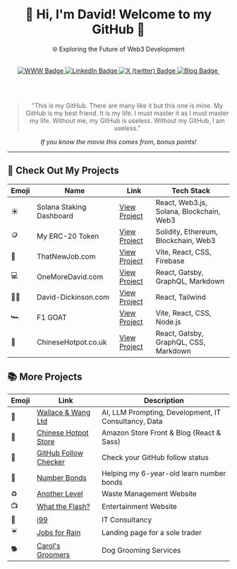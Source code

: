 <div id="main" align="center">
  <h1>👋 Hi, I'm David! Welcome to my GitHub 🚀</h1>
  <p>🌐 Exploring the Future of Web3 Development</p>
  <br>

  <div id="badges" align="center">
    <a href="https://www.david-dickinson.com">
      <img src="https://img.shields.io/static/v1?label=&message=Website&color=purple" alt="WWW Badge"/>
    </a>
    <a href="https://www.linkedin.com/in/david-dickinson-b3704731">
      <img src="https://img.shields.io/static/v1?label=&message=LinkedIn&color=blue" alt="LinkedIn Badge"/>
    </a>
    <a href="https://twitter.com/oneMore_David">
      <img src="https://img.shields.io/static/v1?label=&message=X (twitter)&color=black" alt="X (twitter) Badge"/>
    </a>
    <a href="https://www.oneMoreDavid.com">
      <img src="https://img.shields.io/static/v1?label=&message=Blog&color=green" alt="Blog Badge"/>
    </a>
    <img src="https://komarev.com/ghpvc/?username=rnddave&style=flat-square&color=orange" alt=""/>
  </div>

  <br><br>

  <blockquote align="center">
    "This is my GitHub. There are many like it but this one is mine. My GitHub is my best friend. It is my life. I must master it as I must master my life. Without me, my GitHub is useless. Without my GitHub, I am useless."
  </blockquote>
  <em> If you know the movie this comes from, bonus points!</em>

  <hr>
</div>

## 🚀 Check Out My Projects
<div align="center">
  <table>
    <thead>
      <tr>
        <th>Emoji</th>
        <th>Name</th>
        <th>Link</th>
        <th>Tech Stack</th>
      </tr>
    </thead>
    <tbody>
      <tr>
        <td>☀️</td>
        <td>Solana Staking Dashboard</td>
        <td><a href="https://github.com/rnddave/solana-staking-dashboard">View Project</a></td>
        <td>React, Web3.js, Solana, Blockchain, Web3</td>
      </tr>
      <tr>
        <td>🪙</td>
        <td>My ERC-20 Token</td>
        <td><a href="https://github.com/rnddave/blockchain-101/blob/main/erc20-wallace-token.sol">View Project</a></td>
        <td>Solidity, Ethereum, Blockchain, Web3</td>
      </tr>
      <tr>
        <td>🏢</td>
        <td>ThatNewJob.com</td>
        <td><a href="https://thatnewjob.com">View Project</a></td>
        <td>Vite, React, CSS, Firebase</td>
      </tr>
      <tr>
        <td>💻</td>
        <td>OneMoreDavid.com</td>
        <td><a href="https://onemoredavid.com">View Project</a></td>
        <td>React, Gatsby, GraphQL, Markdown</td>
      </tr>
      <tr>
        <td>👨‍💻</td>
        <td>David-Dickinson.com</td>
        <td><a href="https://david-dickinson.com">View Project</a></td>
        <td>React, Tailwind</td>
      </tr>
      <tr>
        <td>🏎️</td>
        <td>F1 GOAT</td>
        <td><a href="https://f1-goat.com">View Project</a></td>
        <td>Vite, React, CSS, Node.js</td>
      </tr>
      <tr>
        <td>🥘</td>
        <td>ChineseHotpot.co.uk</td>
        <td><a href="https://chinesehotpot.co.uk">View Project</a></td>
        <td>React, Gatsby, GraphQL, CSS, Markdown</td>
      </tr>
    </tbody>
  </table>
</div>

## 📚 More Projects
<div align="center">
  <table>
    <thead>
      <tr>
        <th>Emoji</th>
        <th>Link</th>
        <th>Description</th>
      </tr>
    </thead>
    <tbody>
      <tr>
        <td>🚀</td>
        <td><a href="https://wallaceandwang.com">Wallace & Wang Ltd</a></td>
        <td>AI, LLM Prompting, Development, IT Consultancy, Data</td>
      </tr>
      <tr>
        <td>🥘</td>
        <td><a href="https://chinese-hotpot.netlify.app/">Chinese Hotpot Store</a></td>
        <td>Amazon Store Front & Blog (React & Sass)</td>
      </tr>
      <tr>
        <td>👀</td>
        <td><a href="https://github-following.netlify.app/">GitHub Follow Checker</a></td>
        <td>Check your GitHub follow status</td>
      </tr>
      <tr>
        <td>🧮</td>
        <td><a href="https://number-bonds.netlify.app/">Number Bonds</a></td>
        <td>Helping my 6-year-old learn number bonds</td>
      </tr>
      <tr>
        <td>♻️</td>
        <td><a href="https://another-level.company">Another Level</a></td>
        <td>Waste Management Website</td>
      </tr>
      <tr>
        <td>📺</td>
        <td><a href="https://whattheflash.com">What the Flash?</a></td>
        <td>Entertainment Website</td>
      </tr>
      <tr>
        <td>🛜</td>
        <td><a href="https://melodious-speculoos-33028d.netlify.app">i99</a></td>
        <td>IT Consultancy</td>
      </tr>
      <tr>
        <td>☔</td>
        <td><a href="https://jobs-for-rain.netlify.app">Jobs for Rain</a></td>
        <td>Landing page for a sole trader</td>
      </tr>
      <tr>
        <td>🐕</td>
        <td><a href="https://gleaming-centaur-9d0521.netlify.app">Carol's Groomers</a></td>
        <td>Dog Grooming Services</td>
      </tr>
    </tbody>
  </table>
</div>

